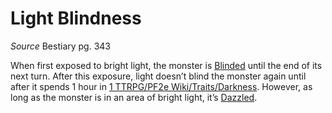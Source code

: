 # Light Blindness
*Source* Bestiary pg. 343

When first exposed to bright light, the monster is [Blinded](../../Conditions/Blinded.md) until the end of its next turn. After this exposure, light doesn’t blind the monster again until after it spends 1 hour in [1 TTRPG/PF2e Wiki/Traits/Darkness](1%20TTRPG/PF2e%20Wiki/Traits/Darkness). However, as long as the monster is in an area of bright light, it’s [Dazzled](../../Conditions/Dazzled.md).